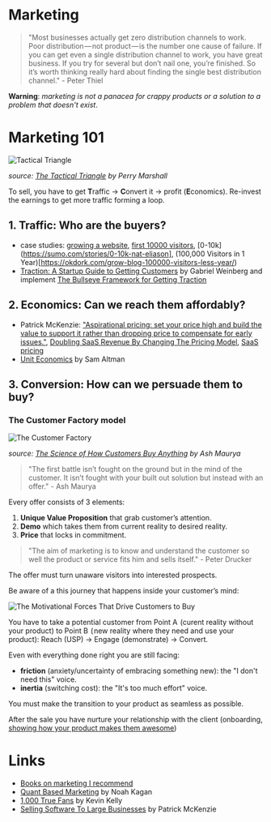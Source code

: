 # Marketing

> "Most businesses actually get zero distribution channels to work. Poor distribution — not product — is the number one cause of failure. If you can get even a single distribution channel to work, you have great business. If you try for several but don’t nail one, you’re finished. So it’s worth thinking really hard about finding the single best distribution channel." - Peter Thiel

**Warning**: *marketing is not a panacea for crappy products or a solution to a problem that doesn't exist*.

# Marketing 101

![Tactical Triangle](https://s3.amazonaws.com/psma-legacy-images/2009/10/ttriangle.png)

*source: [The Tactical Triangle](https://www.perrymarshall.com/2100/tactical-triangle/) by Perry Marshall*

To sell, you have to get **T**raffic -> **C**onvert it -> profit (**E**conomics). Re-invest the earnings to get more traffic forming a loop.

## 1. **Traffic**: Who are the buyers?

* case studies: [growing a website](https://sumo.com/stories/growing-website), [first 10000 visitors](https://sumo.com/stories/first-10000-visitors-sarah-peterson), [0-10k](https://sumo.com/stories/0-10k-nat-eliason], (100,000 Visitors in 1 Year)[https://okdork.com/grow-blog-100000-visitors-less-year/)
* [Traction: A Startup Guide to Getting Customers](https://www.goodreads.com/book/show/22091581-traction) by Gabriel Weinberg and implement [The Bullseye Framework for Getting Traction](https://medium.com/@yegg/the-bullseye-framework-for-getting-traction-ef49d05bfd7e)

## 2. **Economics**: Can we reach them affordably?

* Patrick McKenzie: ["Aspirational pricing: set your price high and build the value to support it rather than dropping price to compensate for early issues."](https://twitter.com/patio11/status/638362266778365952), [Doubling SaaS Revenue By Changing The Pricing Model](https://www.kalzumeus.com/2012/08/13/doubling-saas-revenue/), [SaaS pricing](https://training.kalzumeus.com/newsletters/archive/saas_pricing)
* [Unit Economics](http://blog.samaltman.com/unit-economics) by Sam Altman

## 3. **Conversion**: How can we persuade them to buy?

### The Customer Factory model

![The Customer Factory](https://cdn-images-1.medium.com/max/800/0*7VHpW523MitQv6qK.png)

*source: [The Science of How Customers Buy Anything](https://blog.leanstack.com/the-science-of-how-customers-buy-anything-84e72920e644) by Ash Maurya*

> "The first battle isn’t fought on the ground but in the mind of the customer. It isn’t fought with your built out solution but instead with an offer." - Ash Maurya

Every offer consists of 3 elements:
1. **Unique Value Proposition** that grab customer’s attention.
2. **Demo** which takes them from current reality to desired reality.
3. **Price** that locks in commitment.

> "The aim of marketing is to know and understand the customer so well the product or service fits him and sells itself." - Peter Drucker

The offer must turn unaware visitors into interested prospects.

Be aware of a this journey that happens inside your customer’s mind:

![The Motivational Forces That Drive Customers to Buy](https://cdn-images-1.medium.com/max/800/0*_HyzghYYi1LacO86.png)

You have to take a potential customer from Point A  (curent reality without your product) to Point B  ( new reality where they need and use your product): Reach (USP) -> Engage (demonstrate) -> Convert.

Even with everything done right you are still facing:
* **friction** (anxiety/uncertainty of embracing something new): the "I don't need this" voice.
* **inertia** (switching cost): the "It's too much effort" voice.

You must make the transition to your product as seamless as possible.

After the sale you have nurture your relationship with the client (onboarding, [showing how your product makes them awesome](https://www.goodreads.com/book/show/24737268-badass))

# Links

* [Books on marketing I recommend](https://wiki.stojanow.com/books#marketing) 
* [Quant Based Marketing](quant-based-marketing-for-pre-launch-start-up) by Noah Kagan
* [1,000 True Fans](https://kk.org/thetechnium/1000-true-fans/) by Kevin Kelly
* [Selling Software To Large Businesses](https://training.kalzumeus.com/newsletters/archive/enterprise_sales) by Patrick McKenzie
